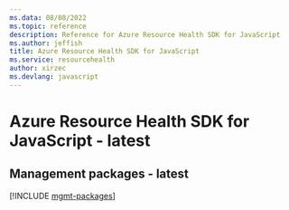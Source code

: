 ```yaml
---
ms.data: 08/08/2022
ms.topic: reference
description: Reference for Azure Resource Health SDK for JavaScript
ms.author: jeffish
title: Azure Resource Health SDK for JavaScript
ms.service: resourcehealth
author: xirzec
ms.devlang: javascript
---
```

# Azure Resource Health SDK for JavaScript - latest

## Management packages - latest
[!INCLUDE [mgmt-packages](resource-health-mgmt-index.md)]
